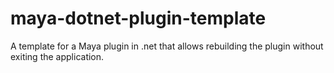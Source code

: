 # maya-dotnet-plugin-template
A template for a Maya plugin in .net that allows rebuilding the plugin without exiting the application.
